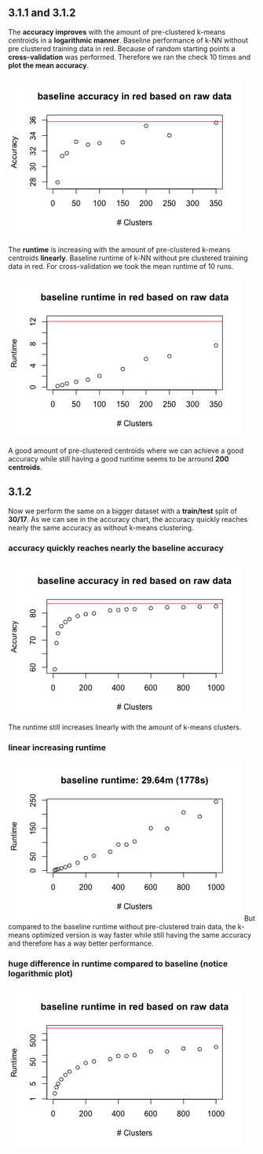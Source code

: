 ## 3.1.1 and 3.1.2
The **accuracy improves** with the amount of pre-clustered k-means centroids in a **logarithmic manner**. Baseline performance of k-NN without pre clustered training data in red. Because of random starting points a **cross-validation** was performed. Therefore we ran the check 10 times and **plot the mean accuracy**.

![](./small_accuracy_basline.png)

The **runtime** is increasing with the amount of pre-clustered k-means centroids **linearly**. Baseline runtime of k-NN without pre clustered training data in red. For cross-validation we took the mean runtime of 10 runs.

![](./small_runtime_basline.png)

A good amount of pre-clustered centroids where we can achieve a good accuracy while still having a good runtime seems to be arround **200 centroids**.

## 3.1.2
Now we perform the same on a bigger dataset with a **train/test** split of **30/17**. As we can see in the accuracy chart, the accuracy quickly reaches nearly the same accuracy as without k-means clustering.
### accuracy quickly reaches nearly the baseline accuracy
![](./accuracy_log_baseline.png)
The runtime still increases linearly with the amount of k-means clusters.
### linear increasing runtime
![](./runtime_normal.png)
But compared to the baseline runtime without pre-clustered train data, the k-means optimized version is way faster while still having the same accuracy and therefore has a way better performance. 
### huge difference in runtime compared to baseline (notice logarithmic plot)
![](./runtime_log_baseline.png)
